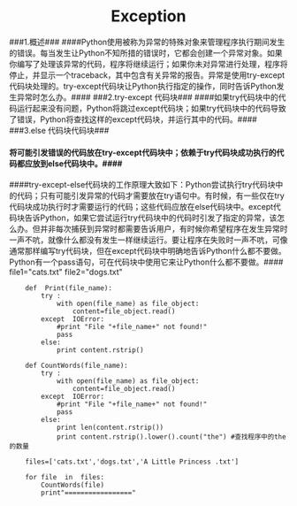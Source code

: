 # <center/>Exception #
###1.概述###
####Python使用被称为异常的特殊对象来管理程序执行期间发生的错误。每当发生让Python不知所措的错误时，它都会创建一个异常对象。如果你编写了处理该异常的代码，程序将继续运行；如果你未对异常进行处理，程序将停止，并显示一个traceback，其中包含有关异常的报告。异常是使用try-except代码块处理的。try-except代码块让Python执行指定的操作，同时告诉Python发生异常时怎么办。####
###2.try-except 代码块###
####如果try代码块中的代码运行起来没有问题，Python将跳过except代码块；如果try代码块中的代码导致了错误，Python将查找这样的except代码块，并运行其中的代码。####
###3.else 代码块代码块###
#### 将可能引发错误的代码放在try-except代码块中；依赖于try代码块成功执行的代码都应放到else代码块中。#### 
####try-except-else代码块的工作原理大致如下：Python尝试执行try代码块中的代码；只有可能引发异常的代码才需要放在try语句中。有时候，有一些仅在try代码块成功执行时才需要运行的代码；这些代码应放在else代码块中。except代码块告诉Python，如果它尝试运行try代码块中的代码时引发了指定的异常，该怎么办。但并非每次捕获到异常时都需要告诉用户，有时候你希望程序在发生异常时一声不吭，就像什么都没有发生一样继续运行。要让程序在失败时一声不吭，可像通常那样编写try代码块，但在except代码块中明确地告诉Python什么都不要做。Python有一个pass语句，可在代码块中使用它来让Python什么都不要做。####
		file1="cats.txt"
		file2="dogs.txt"
		
		def  Print(file_name):
			try :
				with open(file_name) as file_object:
					content=file_object.read()
			except  IOError:
				#print "File "+file_name+" not found!"
				pass
			else:
				print content.rstrip()
				
		def CountWords(file_name):
			try :
				with open(file_name) as file_object:
					content=file_object.read()
			except  IOError:
				#print "File "+file_name+" not found!"
				pass
			else:
				print len(content.rstrip())
				print content.rstrip().lower().count("the") #查找程序中的the的数量
				
		files=['cats.txt','dogs.txt','A Little Princess .txt']
		
		for file  in  files:
			CountWords(file)
			print"================="
			
		
